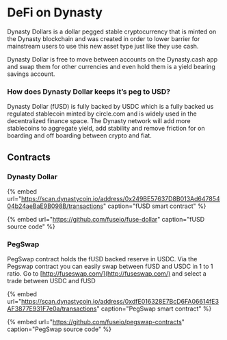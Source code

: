 # DeFi on Dynasty

Dynasty Dollars is a dollar pegged stable cryptocurrency that is minted on the Dynasty blockchain and was created in order to lower barrier for mainstream users to use this new asset type just like they use cash.

Dynasty Dollar is free to move between accounts on the Dynasty.cash app and swap them for other currencies and even hold them is a yield bearing savings account.

### How does Dynasty Dollar keeps it’s peg to USD?

Dynasty Dollar \(fUSD\) is fully backed by USDC which is a fully backed us regulated stablecoin minted by circle.com and is widely used in the decentralized finance space. The Dynasty network will add more stablecoins to aggregate yield, add stability and remove friction for on boarding and off boarding between crypto and fiat. 

## Contracts

### Dynasty Dollar

{% embed url="https://scan.dynastycoin.io/address/0x249BE57637D8B013Ad64785404b24aeBaE9B098B/transactions" caption="fUSD smart contract" %}

{% embed url="https://github.com/fuseio/fuse-dollar" caption="fUSD source code" %}

### PegSwap

PegSwap contract holds the fUSD backed reserve in USDC. Via the Pegswap contract you can easily swap between fUSD and USDC in 1 to 1 ratio. Go to [http://fuseswap.com/](http://fuseswap.com/) and select a trade between USDC and fUSD

{% embed url="https://scan.dynastycoin.io/address/0xdfE016328E7BcD6FA06614fE3AF3877E931F7e0a/transactions" caption="PegSwap smart contract" %}

{% embed url="https://github.com/fuseio/pegswap-contracts" caption="PegSwap source code" %}







